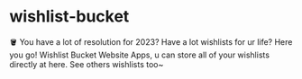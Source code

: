 # wishlist-bucket
🪣 You have a lot of resolution for 2023? Have a lot wishlists for ur life? Here you go! Wishlist Bucket Website Apps, u can store all of your wishlists directly at here. See others wishlists too~
